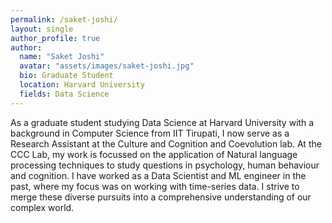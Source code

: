 ```yaml
---
permalink: /saket-joshi/
layout: single
author_profile: true
author:
  name: "Saket Joshi"
  avatar: "assets/images/saket-joshi.jpg"
  bio: Graduate Student
  location: Harvard University
  fields: Data Science
---
```


As a graduate student studying Data Science at Harvard University with a background in Computer Science from IIT Tirupati, I now serve as a Research Assistant at the Culture and Cognition and Coevolution lab. At the CCC Lab, my work is focussed on the application of Natural language processing techniques to study questions in psychology, human behaviour and cognition. I have worked as a Data Scientist and ML engineer in the past, where my focus was on working with time-series data. I strive to merge these diverse pursuits into a comprehensive understanding of our complex world.
